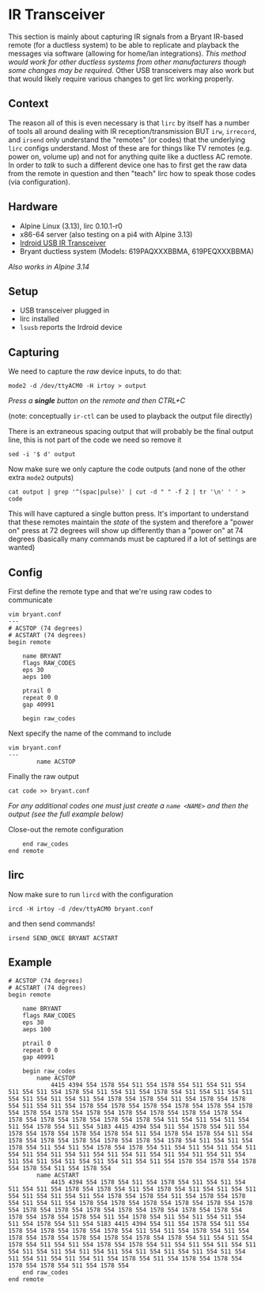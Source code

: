 IR Transceiver
===

This section is mainly about capturing IR signals from a Bryant IR-based remote (for a ductless system) to be
able to replicate and playback the messages via software (allowing for home/lan
integrations). _This method would work for other ductless systems from other manufacturers
though some changes may be required_. Other USB transceivers may also work but that
would likely require various changes to get lirc working properly.

## Context

The reason all of this is even necessary is that `lirc` by itself has a number of tools all around dealing
with IR reception/transmission BUT `irw`, `irrecord`, and `irsend` only understand the "remotes" (or codes) that the
underlying `lirc` configs understand. Most of these are for things like TV remotes (e.g. power on, volume up) and not for
anything quite like a ductless AC remote. In order to _talk_ to such a different device one has to first get the
raw data from the remote in question and then "teach" lirc how to speak those codes (via configuration).

## Hardware

- Alpine Linux (3.13), lirc 0.10.1-r0
- x86-64 server (also testing on a pi4 with Alpine 3.13)
- [Irdroid USB IR Transceiver](https://www.irdroid.com/irdroid-usb-ir-transceiver/)
- Bryant ductless system (Models: 619PAQXXXBBMA, 619PEQXXXBBMA)

_Also works in Alpine 3.14_

## Setup

- USB transceiver plugged in
- lirc installed
- `lsusb` reports the Irdroid device

## Capturing

We need to capture the _raw_ device inputs, to do that:
```
mode2 -d /dev/ttyACM0 -H irtoy > output
```

_Press a **single** button on the remote and then CTRL+C_

(note: conceptually `ir-ctl` can be used to playback the output file directly)

There is an extraneous spacing output that will probably be the final output line, this is not part of the code we need so remove it
```
sed -i '$ d' output
```

Now make sure we only capture the code outputs (and none of the other extra `mode2` outputs)

```
cat output | grep '^(spac|pulse)' | cut -d " " -f 2 | tr '\n' ' ' > code
```

This will have captured a single button press. It's important to understand that
these remotes maintain the _state_ of the system and therefore a "power on" press
at 72 degrees will show up differently than a "power on" at 74 degrees (basically
many commands must be captured if a lot of settings are wanted)

## Config

First define the remote type and that we're using raw codes to communicate

```
vim bryant.conf
---
# ACSTOP (74 degrees)
# ACSTART (74 degrees)
begin remote

    name BRYANT
    flags RAW_CODES
    eps 30
    aeps 100

    ptrail 0
    repeat 0 0
    gap 40991

    begin raw_codes
```

Next specify the name of the command to include
```
vim bryant.conf
---
        name ACSTOP
```

Finally the raw output
```
cat code >> bryant.conf
```

_For any additional codes one must just create a `name <NAME>` and then the output (see the full example below)_

Close-out the remote configuration
```
    end raw_codes
end remote
```

## lirc

Now make sure to run `lircd` with the configuration

```
ircd -H irtoy -d /dev/ttyACM0 bryant.conf
```

and then send commands!

```
irsend SEND_ONCE BRYANT ACSTART
```

## Example

```
# ACSTOP (74 degrees)
# ACSTART (74 degrees)
begin remote

    name BRYANT
    flags RAW_CODES
    eps 30
    aeps 100

    ptrail 0
    repeat 0 0
    gap 40991

    begin raw_codes
        name ACSTOP
            4415 4394 554 1578 554 511 554 1578 554 511 554 511 554 511 554 511 554 1578 554 511 554 511 554 1578 554 511 554 511 554 511 554 511 554 511 554 511 554 1578 554 1578 554 511 554 1578 554 1578 554 511 554 511 554 1578 554 1578 554 1578 554 1578 554 1578 554 1578 554 1578 554 1578 554 1578 554 1578 554 1578 554 1578 554 1578 554 1578 554 1578 554 1578 554 1578 554 1578 554 511 554 511 554 511 554 511 554 1578 554 511 554 5183 4415 4394 554 511 554 1578 554 511 554 1578 554 1578 554 1578 554 1578 554 511 554 1578 554 1578 554 511 554 1578 554 1578 554 1578 554 1578 554 1578 554 1578 554 511 554 511 554 1578 554 511 554 511 554 1578 554 1578 554 511 554 511 554 511 554 511 554 511 554 511 554 511 554 511 554 511 554 511 554 511 554 511 554 511 554 511 554 511 554 511 554 511 554 511 554 1578 554 1578 554 1578 554 1578 554 511 554 1578 554
        name ACSTART
            4415 4394 554 1578 554 511 554 1578 554 511 554 511 554 511 554 511 554 1578 554 1578 554 511 554 1578 554 511 554 511 554 511 554 511 554 511 554 511 554 1578 554 1578 554 511 554 1578 554 1578 554 511 554 511 554 1578 554 1578 554 1578 554 1578 554 1578 554 1578 554 1578 554 1578 554 1578 554 1578 554 1578 554 1578 554 1578 554 1578 554 1578 554 1578 554 511 554 1578 554 511 554 511 554 511 554 511 554 1578 554 511 554 5183 4415 4394 554 511 554 1578 554 511 554 1578 554 1578 554 1578 554 1578 554 511 554 511 554 1578 554 511 554 1578 554 1578 554 1578 554 1578 554 1578 554 1578 554 511 554 511 554 1578 554 511 554 511 554 1578 554 1578 554 511 554 511 554 511 554 511 554 511 554 511 554 511 554 511 554 511 554 511 554 511 554 511 554 511 554 511 554 511 554 511 554 1578 554 511 554 1578 554 1578 554 1578 554 1578 554 511 554 1578 554
    end raw_codes
end remote
```

